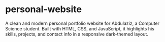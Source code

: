 # personal-website
 A clean and modern personal portfolio website for Abdulaziz, a Computer Science student. Built with HTML, CSS, and JavaScript, it highlights his skills, projects, and contact info in a responsive dark-themed layout.
